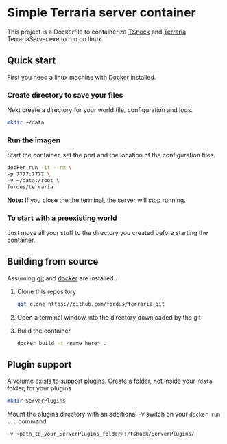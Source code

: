 # Simple Terraria server container

This project is a Dockerfile to containerize [TShock](https://github.com/Pryaxis/TShock) and [Terraria](https://terraria.org/) TerrariaServer.exe to run on linux.

## Quick start

First you need a linux machine with [Docker](https://www.docker.com/) installed. 

### Create directory to save your files

Next create a directory for your world file, configuration and logs.

```bash
mkdir ~/data
```

### Run the imagen

Start the container, set the port and the location of the configuration files.

```bash
docker run -it --rm \
-p 7777:7777 \
-v ~/data:/root \
fordus/terraria
```

**Note:** If you close the the terminal, the server will stop running.

### To start with a preexisting world

Just move all your stuff to the directory you created before starting the container.


## Building from source

Assuming [git](https://git-scm.com/book/en/v2/Getting-Started-Installing-Git) and [docker](https://www.docker.com/) are installed..

1. Clone this repository

    ```bash
    git clone https://github.com/fordus/terraria.git
    ```

2. Open a terminal window into the directory downloaded by the git
3. Build the container

    ```bash
    docker build -t <name_here> .
    ```

## Plugin support

A volume exists to support plugins.  Create a folder, not inside your `/data` folder, for your plugins

```bash
mkdir ServerPlugins
```

Mount the plugins directory with an additional -v switch on your `docker run ...` command

```bash
-v <path_to_your_ServerPlugins_folder>:/tshock/ServerPlugins/
```